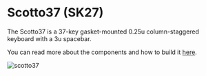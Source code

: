 # Scotto37 (SK27)

The Scotto37 is a 37-key gasket-mounted 0.25u column-staggered keyboard with a 3u spacebar.

You can read more about the components and how to build it [here](https://scottokeebs.com/blogs/keyboards/Scotto37-handwired-keyboard).

![scotto37](https://github.com/joe-scotto/scottokeebs/assets/8194147/f1de8545-0468-4644-b99d-27bfe8cad9ad)
